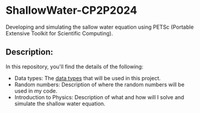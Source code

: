 # ShallowWater-CP2P2024
Developing and simulating the sallow water equation using PETSc (Portable Extensive Toolkit for Scientific Computing).
## Description:
In this repository, you'll find the details of the following:
-  Data types: The [data types](https://github.com/ubsuny/ShallowWater-CP2P2024/blob/main/data_type_documentation.md) that will be used in this project.
-  Random numbers: Description of where the random numbers will be used in my code.
-  Introduction to Physics: Description of what and how will I solve and simulate the shallow water equation.
